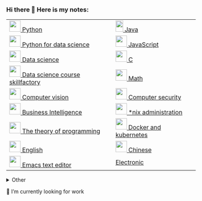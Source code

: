 ### Hi there 👋 Here is my notes:
|  |  |
| --- | --- |
| [<img src="https://www.python.org/static/favicon.ico" width="30" height="30"> Python](https://anoncheg1.github.io/yet_another_insignificant_programming_notes/python.html)   |  [<img src="https://upload.wikimedia.org/wikipedia/en/thumb/3/30/Java_programming_language_logo.svg/131px-Java_programming_language_logo.svg.png" width="20" height="30"> Java](https://anoncheg1.github.io/yet_another_insignificant_programming_notes/java.html)  |
| [<img src="https://pandas.pydata.org/static/img/favicon.ico" width="30" height="30"> Python for data science](https://anoncheg1.github.io/yet_another_insignificant_programming_notes/python_ds.html)   |  [<img src="https://upload.wikimedia.org/wikipedia/commons/thumb/6/6a/JavaScript-logo.png/240px-JavaScript-logo.png" width="30" height="30"> JavaScript](https://anoncheg1.github.io/yet_another_insignificant_programming_notes/javascript.html)  |
| [<img src="https://datascience.eu/wp-content/uploads/2019/12/cropped-data-science-46-1170621-3-32x32.png" width="30" height="30"> Data science](https://anoncheg1.github.io/yet_another_insignificant_programming_notes/data_science.html)   |  [<img src="https://upload.wikimedia.org/wikipedia/commons/thumb/1/18/C_Programming_Language.svg/217px-C_Programming_Language.svg.png" width="30" height="30"> C](https://anoncheg1.github.io/yet_another_insignificant_programming_notes/c.html)  |
| [<img src="https://static.tildacdn.com/tild3338-3936-4966-b936-663163356536/photo.ico" width="30" height="30"> Data science course skillfactory](https://anoncheg1.github.io/yet_another_insignificant_programming_notes/data_science_course.html)   |  [<img src="https://octave.sourceforge.io/interval/package_doc/image/interval-sombrero.m.png" width="30" height="30"> Math](https://anoncheg1.github.io/yet_another_insignificant_programming_notes/math.html)  |
| [<img src="https://opencv.org/wp-content/uploads/2020/07/cropped-Fav-32x32.png" width="30" height="30">  Computer vision](https://anoncheg1.github.io/yet_another_insignificant_programming_notes/vision.html)   |  [<img src="https://upload.wikimedia.org/wikipedia/commons/thumb/a/a4/%E9%BB%91-bronze.svg/240px-%E9%BB%91-bronze.svg.png" width="30" height="30"> Computer security](https://anoncheg1.github.io/yet_another_insignificant_programming_notes/hacking.html)  |
| [<img src="https://www.techtarget.com/favicon.ico" width="30" height="30"> Business Intelligence](https://anoncheg1.github.io/yet_another_insignificant_programming_notes/BI.html)   |  [<img src="https://www.gentoo.org/assets/img/logo/icon-192.png" width="30" height="30"> *nix administration](https://anoncheg1.github.io/yet_another_insignificant_programming_notes/nix.html)  |
| [<img src="https://www.all-about-psychology.com/xfavicon-57x57.png.pagespeed.ic.as5i1Fs2tT.webp" width="30" height="30"> The theory of programming](https://anoncheg1.github.io/yet_another_insignificant_programming_notes/Teory.html)   |  [<img src="https://www.docker.com/favicon.ico" width="30" height="30"> Docker and kubernetes](https://anoncheg1.github.io/yet_another_insignificant_programming_notes/docker_and_k8s.html)  |
| [<img src="https://www.urbandictionary.com/favicon.ico" width="30" height="30"> English](https://anoncheg1.github.io/yet_another_insignificant_programming_notes/english.html) | [<img src="https://www.lindamandarin.com.sg/wp-content/uploads/2021/02/linda-m-favicon.png" width="30" height="30"> Chinese](https://anoncheg1.github.io/yet_another_insignificant_programming_notes/chinese.html) |
| [<img src="https://www.gnu.org/software/emacs/images/emacs.png" width="30" height="30"> Emacs text editor](https://anoncheg1.github.io/yet_another_insignificant_programming_notes/emacsh.html) | [Electronic](https://anoncheg1.github.io/yet_another_insignificant_programming_notes/electronic.html) |

<details><summary>Other</summary>
<p>

[Spanish](https://anoncheg1.github.io/yet_another_insignificant_programming_notes/spanish.html)

[Lisp](https://anoncheg1.github.io/yet_another_insignificant_programming_notes/lisp.html)
  
[html](https://anoncheg1.github.io/yet_another_insignificant_programming_notes/html.html)  

[php](https://anoncheg1.github.io/yet_another_insignificant_programming_notes/php.html)
  
[git](https://anoncheg1.github.io/yet_another_insignificant_programming_notes/git.html)
  
[Loginom Machine Learning](https://anoncheg1.github.io/yet_another_insignificant_programming_notes/loginom.html)
  
[Stock trading](https://anoncheg1.github.io/yet_another_insignificant_programming_notes/broker.html)

</p>
</details>


🔭 I’m currently looking for work

<!--
- 🔭 I’m currently working on ... search for work
- 🌱 I’m currently learning ... data science
- 👯 I’m looking to collaborate on ... data science
- 💬 Ask me about ... Emacs
- 😄 Pronouns: ...
- ⚡ Fun fact: ...
-->
